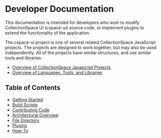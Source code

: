 # Developer Documentation

This documentation is intended for developers who wish to modify CollectionSpace UI (cspace-ui) source code, or implement plugins to extend the functionality of the application.

The cspace-ui project is one of several related CollectionSpace JavaScript projects. The projects are designed to work together, but may also be used independently. All of the projects have similar structures, and use similar tools and libraries.

- [Overview of CollectionSpace Javascript Projects](https://wiki.collectionspace.org/display/~rhlee@berkeley.edu/Overview+of+Projects)
- [Overview of Languages, Tools, and Libraries](https://wiki.collectionspace.org/display/~rhlee@berkeley.edu/Overview+of+Languages%2C+Tools%2C+and+Libraries)

## Table of Contents

- [Getting Started](GettingStarted.md)
- [Build Scripts](BuildScripts.md)
- [Contributing Code](Contributing.md)
- [Architectural Overview](ArchitecturalOverview.md)
- [File Directory](FileDirectory.md)
- [Plugins](Plugins.md)
- [How-To](HowTo)
